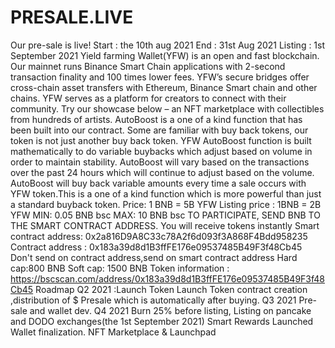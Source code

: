 # PRESALE.LIVE
Our pre-sale is live!  Start : the 10th aug 2021 End : 31st Aug 2021 Listing : 1st September 2021   Yield farming Wallet(YFW) is an open and fast blockchain. Our mainnet runs Binance Smart Chain applications with 2-second transaction finality and 100 times lower fees.  YFW’s secure bridges offer cross-chain asset transfers with Ethereum, Binance Smart chain and other chains. YFW serves as a platform for creators to connect with their community. Try our showcase below – an NFT marketplace with collectibles from hundreds of artists.  AutoBoost is a one of a kind function that has been built into our contract. Some are familiar with buy back tokens, our token is not just another buy back token. YFW AutoBoost function is built mathematically to do variable buybacks which adjust based on volume in order to maintain stability. AutoBoost will vary based on the transactions over the past 24 hours which will continue to adjust based on the volume. AutoBoost will buy back variable amounts every time a sale occurs with YFW token.This is a one of a kind function which is more powerful than just a standard buyback token.  Price: 1 BNB = 5B YFW Listing price : 1BNB = 2B YFW  MIN: 0.05 BNB bsc MAX: 10 BNB bsc  TO PARTICIPATE, SEND BNB  TO THE SMART CONTRACT ADDRESS.  You will receive tokens instantly  Smart contract address:  0x2a816D9A8C33c78A2f6d093f3A868F4Bdd958235  Contract address :  0x183a39d8d1B3ffFE176e09537485B49F3f48Cb45  Don't send on contract address,send on smart contract address  Hard cap:800 BNB  Soft cap: 1500 BNB  Token information : https://bscscan.com/address/0x183a39d8d1B3ffFE176e09537485B49F3f48Cb45  Roadmap  Q2 2021 :Launch Token  Launch Token contract creation ,distribution  of $ Presale which is automatically after buying.  Q3 2021  Pre-sale and wallet dev.  Q4 2021  Burn 25% before listing, Listing on pancake and DODO exchanges(the 1st September 2021)  Smart Rewards Launched  Wallet finalization.  NFT Marketplace &amp; Launchpad
